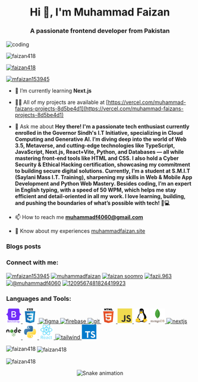 <h1 align="center">Hi 👋, I'm Muhammad Faizan</h1>
<h3 align="center">A passionate frontend developer from Pakistan</h3>

<img align='center' alt='coding' width='900' src='https://www.google.com/url?sa=i&url=https%3A%2F%2Fpresent.readthedocs.io%2Fen%2Flatest%2Fgallery%2Fwelcome-to-coding%2F&psig=AOvVaw1J6mEsbQlwYCaA5bZqXAbV&ust=1746129786256000&source=images&cd=vfe&opi=89978449&ved=0CBMQjRxqFwoTCJiugMHGgI0DFQAAAAAdAAAAABAZ'>

<p align="left"> <img src="https://komarev.com/ghpvc/?username=faizan418&label=Profile%20views&color=0e75b6&style=flat" alt="faizan418" /> </p>

<p align="left"> <a href="https://github.com/ryo-ma/github-profile-trophy"><img src="https://github-profile-trophy.vercel.app/?username=faizan418" alt="faizan418" /></a> </p>

<p align="left"> <a href="https://twitter.com/mfaizan153945" target="blank"><img src="https://img.shields.io/twitter/follow/mfaizan153945?logo=twitter&style=for-the-badge" alt="mfaizan153945" /></a> </p>

- 🌱 I’m currently learning **Next.js**

- 👨‍💻 All of my projects are available at [https://vercel.com/muhammad-faizans-projects-8d5be4d1](https://vercel.com/muhammad-faizans-projects-8d5be4d1)

- 💬 Ask me about **Hey there! I'm a passionate tech enthusiast currently enrolled in the Governor Sindh's I.T Initiative, specializing in Cloud Computing and Generative AI. I’m diving deep into the world of Web 3.5, Metaverse, and cutting-edge technologies like TypeScript, JavaScript, Next.js, React+Vite, Python, and Databases — all while mastering front-end tools like HTML and CSS. I also hold a Cyber Security & Ethical Hacking certification, showcasing my commitment to building secure digital solutions. Currently, I’m a student at S.M.I.T (Saylani Mass I.T. Training), sharpening my skills in Web & Mobile App Development and Python Web Mastery. Besides coding, I’m an expert in English typing, with a speed of 50 WPM, which helps me stay efficient and detail-oriented in all my work. I love learning, building, and pushing the boundaries of what’s possible with tech! 🚀💻**

- 📫 How to reach me **muhammadf4060@gmail.com**

- 📄 Know about my experiences [muhammadfaizan.site](muhammadfaizan.site)

### Blogs posts
<!-- BLOG-POST-LIST:START -->
<!-- BLOG-POST-LIST:END -->

<h3 align="left">Connect with me:</h3>
<p align="left">
<a href="https://twitter.com/mfaizan153945" target="blank"><img align="center" src="https://raw.githubusercontent.com/rahuldkjain/github-profile-readme-generator/master/src/images/icons/Social/twitter.svg" alt="mfaizan153945" height="30" width="40" /></a>
<a href="https://linkedin.com/in/muhammadfaizan" target="blank"><img align="center" src="https://raw.githubusercontent.com/rahuldkjain/github-profile-readme-generator/master/src/images/icons/Social/linked-in-alt.svg" alt="muhammadfaizan" height="30" width="40" /></a>
<a href="https://fb.com/faizan soomro" target="blank"><img align="center" src="https://raw.githubusercontent.com/rahuldkjain/github-profile-readme-generator/master/src/images/icons/Social/facebook.svg" alt="faizan soomro" height="30" width="40" /></a>
<a href="https://instagram.com/fazii.963" target="blank"><img align="center" src="https://raw.githubusercontent.com/rahuldkjain/github-profile-readme-generator/master/src/images/icons/Social/instagram.svg" alt="fazii.963" height="30" width="40" /></a>
<a href="https://medium.com/@muhammadf4060" target="blank"><img align="center" src="https://raw.githubusercontent.com/rahuldkjain/github-profile-readme-generator/master/src/images/icons/Social/medium.svg" alt="@muhammadf4060" height="30" width="40" /></a>
<a href="https://discord.gg/1209567481824419923" target="blank"><img align="center" src="https://raw.githubusercontent.com/rahuldkjain/github-profile-readme-generator/master/src/images/icons/Social/discord.svg" alt="1209567481824419923" height="30" width="40" /></a>
</p>

<h3 align="left">Languages and Tools:</h3>
<p align="left"> <a href="https://getbootstrap.com" target="_blank" rel="noreferrer"> <img src="https://raw.githubusercontent.com/devicons/devicon/master/icons/bootstrap/bootstrap-plain-wordmark.svg" alt="bootstrap" width="40" height="40"/> </a> <a href="https://www.w3schools.com/css/" target="_blank" rel="noreferrer"> <img src="https://raw.githubusercontent.com/devicons/devicon/master/icons/css3/css3-original-wordmark.svg" alt="css3" width="40" height="40"/> </a> <a href="https://www.figma.com/" target="_blank" rel="noreferrer"> <img src="https://www.vectorlogo.zone/logos/figma/figma-icon.svg" alt="figma" width="40" height="40"/> </a> <a href="https://firebase.google.com/" target="_blank" rel="noreferrer"> <img src="https://www.vectorlogo.zone/logos/firebase/firebase-icon.svg" alt="firebase" width="40" height="40"/> </a> <a href="https://git-scm.com/" target="_blank" rel="noreferrer"> <img src="https://www.vectorlogo.zone/logos/git-scm/git-scm-icon.svg" alt="git" width="40" height="40"/> </a> <a href="https://www.w3.org/html/" target="_blank" rel="noreferrer"> <img src="https://raw.githubusercontent.com/devicons/devicon/master/icons/html5/html5-original-wordmark.svg" alt="html5" width="40" height="40"/> </a> <a href="https://developer.mozilla.org/en-US/docs/Web/JavaScript" target="_blank" rel="noreferrer"> <img src="https://raw.githubusercontent.com/devicons/devicon/master/icons/javascript/javascript-original.svg" alt="javascript" width="40" height="40"/> </a> <a href="https://www.linux.org/" target="_blank" rel="noreferrer"> <img src="https://raw.githubusercontent.com/devicons/devicon/master/icons/linux/linux-original.svg" alt="linux" width="40" height="40"/> </a> <a href="https://www.mongodb.com/" target="_blank" rel="noreferrer"> <img src="https://raw.githubusercontent.com/devicons/devicon/master/icons/mongodb/mongodb-original-wordmark.svg" alt="mongodb" width="40" height="40"/> </a> <a href="https://nextjs.org/" target="_blank" rel="noreferrer"> <img src="https://cdn.worldvectorlogo.com/logos/nextjs-2.svg" alt="nextjs" width="40" height="40"/> </a> <a href="https://nodejs.org" target="_blank" rel="noreferrer"> <img src="https://raw.githubusercontent.com/devicons/devicon/master/icons/nodejs/nodejs-original-wordmark.svg" alt="nodejs" width="40" height="40"/> </a> <a href="https://www.python.org" target="_blank" rel="noreferrer"> <img src="https://raw.githubusercontent.com/devicons/devicon/master/icons/python/python-original.svg" alt="python" width="40" height="40"/> </a> <a href="https://reactjs.org/" target="_blank" rel="noreferrer"> <img src="https://raw.githubusercontent.com/devicons/devicon/master/icons/react/react-original-wordmark.svg" alt="react" width="40" height="40"/> </a> <a href="https://tailwindcss.com/" target="_blank" rel="noreferrer"> <img src="https://www.vectorlogo.zone/logos/tailwindcss/tailwindcss-icon.svg" alt="tailwind" width="40" height="40"/> </a> <a href="https://www.typescriptlang.org/" target="_blank" rel="noreferrer"> <img src="https://raw.githubusercontent.com/devicons/devicon/master/icons/typescript/typescript-original.svg" alt="typescript" width="40" height="40"/> </a> </p>

<p><img align="left" src="https://github-readme-stats.vercel.app/api/top-langs?username=faizan418&show_icons=true&locale=en&layout=compact" alt="faizan418" /></p>

<p>&nbsp;<img align="center" src="https://github-readme-stats.vercel.app/api?username=faizan418&show_icons=true&locale=en" alt="faizan418" /></p>

<p><img align="center" src="https://github-readme-streak-stats.herokuapp.com/?user=faizan418&" alt="faizan418" /></p>
    <!-- Snake Game Repo View -->
    <div align="center">
      <img src="https://profile-readme-generator.com/assets/snake.svg" alt="Snake animation" />
    </div>